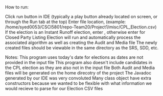 How to run:

Click run button in IDE (typically a play button already located on screen, or through the Run tab at the top)
Enter file location, (example: /home/syed0053/CSCI5801/repo-Team20/Project1/misc/CPL_Election.csv)
If the election is an Instant Runoff election, enter , otherwise enter for Closed Party Listing
Election will run and automatically process the associated algorithm as well as creating the Audit and Media file
The newly created files should be viewable in the same directory as the SRS, SDD, etc.


Notes:
This program uses today's date for elections as dates are not provided in the input file
This program also doesn't include candidates in the CPL election as they are also not in the input file
Both Audit and Media files will be generated on the home direcotry of the project
The Javadoc generated by our IDE was very convoluted
Many class object have extra constructors because we wanted to be flexible with what information we would recieve to parse for our Election CSV files

